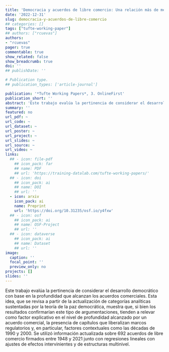```yaml
---
title: 'Democracia y acuerdos de libre comercio: Una relación más de mercado que democracia'
date: '2022-12-31'
slug: democracia-y-acuerdos-de-libre-comercio
## categories: []
tags: ["tufte-working-paper"]
## authors: ["rcuevas"]
authors:
- "rcuevas"
pager: true
commentable: true
show_related: false
show_breadcrumb: true
doi: ''
## publishDate: ''

# Publication type.
## publication_types: ['article-journal']

publication: '*Tufte Working Papers*, 3. OnlineFirst'
publication_short: ''
abstract: 'Este trabajo evalúa la pertinencia de considerar el desarrollo democrático con base en la profundidad que alcanzan los acuerdos comerciales. Esta idea, que se revisa a partir de la actualización de categorías analíticas sustentadas por la teoría de la paz democrática, muestra que, si bien los resultados confirmarían este tipo de argumentaciones, tienden a relevar como factor explicativo en el nivel de profundidad alcanzado por un acuerdo comercial, la presencia de capítulos que liberalizan marcos regulatorios y, en particular, factores contextuales como las décadas de 1990 y 2000. Se utilizó información actualizada sobre 692 acuerdos de libre comercio firmados entre 1948 y 2021 junto con regresiones lineales con ajustes de efectos intervinientes y de estructuras multinivel.'
summary: ''
featured: no
url_pdf: ~
url_code: ~
url_dataset: ~
url_poster: ~
url_project: ~
url_slides: ~
url_source: ~
url_video: ~
links:
  ## - icon: file-pdf
    ## icon_pack: far
    ## name: PDF
    ## url: 'https://training-datalab.com/tufte-working-papers/'
  ## - icon: doi
    ## icon_pack: ai
    ## name: DOI
    ## url: ''
  - icon: arxiv
    icon_pack: ai
    name: Preprint
    url: 'https://doi.org/10.31235/osf.io/y4fxw'
  ## - icon: osf
    ## icon_pack: ai
    ## name: OSF-Project
    ## url: ''
  ## - icon: dataverse
    ## icon_pack: ai
    ## name: Dataset
    ## url: ''
image:
  caption: ''
  focal_point: ''
  preview_only: no
projects: []
slides: ''
---
```


Este trabajo evalúa la pertinencia de considerar el desarrollo democrático con base en la profundidad que alcanzan los acuerdos comerciales. Esta idea, que se revisa a partir de la actualización de categorías analíticas sustentadas por la teoría de la paz democrática, muestra que, si bien los resultados confirmarían este tipo de argumentaciones, tienden a relevar como factor explicativo en el nivel de profundidad alcanzado por un acuerdo comercial, la presencia de capítulos que liberalizan marcos regulatorios y, en particular, factores contextuales como las décadas de 1990 y 2000. Se utilizó información actualizada sobre 692 acuerdos de libre comercio firmados entre 1948 y 2021 junto con regresiones lineales con ajustes de efectos intervinientes y de estructuras multinivel.